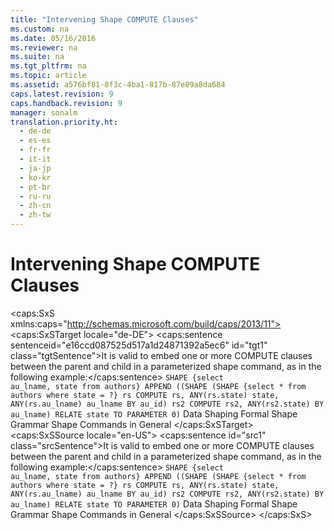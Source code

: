 ```yaml
---
title: "Intervening Shape COMPUTE Clauses"
ms.custom: na
ms.date: 05/16/2016
ms.reviewer: na
ms.suite: na
ms.tgt_pltfrm: na
ms.topic: article
ms.assetid: a576bf81-8f3c-4ba1-817b-87e89a8da684
caps.latest.revision: 9
caps.handback.revision: 9
manager: sonalm
translation.priority.ht: 
  - de-de
  - es-es
  - fr-fr
  - it-it
  - ja-jp
  - ko-kr
  - pt-br
  - ru-ru
  - zh-cn
  - zh-tw
---
```

# Intervening Shape COMPUTE Clauses
<?xml version="1.0" encoding="utf-8"?>
<caps:SxS xmlns:caps="http://schemas.microsoft.com/build/caps/2013/11">
  <caps:SxSTarget locale="de-DE">
    <developerReferenceWithoutSyntaxDocument xsi:schemaLocation="http://ddue.schemas.microsoft.com/authoring/2003/5 http://dduestorage.blob.core.windows.net/ddueschema/developer.xsd" xmlns="http://ddue.schemas.microsoft.com/authoring/2003/5" xmlns:xlink="http://www.w3.org/1999/xlink" xmlns:xsi="http://www.w3.org/2001/XMLSchema-instance">
      <introduction>
        <para>
          <caps:sentence sentenceid="e16ccd087525d517a1d24871392a5ec6" id="tgt1" class="tgtSentence">It is valid to embed one or more COMPUTE clauses between the parent and child in a parameterized shape command, as in the following example:</caps:sentence>
        </para>
        <code>SHAPE {select au_lname, state from authors} APPEND 
   ((SHAPE 
      (SHAPE 
         {select * from authors where state = ?} rs 
      COMPUTE rs, ANY(rs.state) state, ANY(rs.au_lname) au_lname 
      BY au_id) rs2 
   COMPUTE rs2, ANY(rs2.state) BY au_lname) 
RELATE state TO PARAMETER 0)</code>
      </introduction>
      <relatedTopics>
        <link xlink:href="1bfdcad4-52e1-45bc-ad21-783657ef0a44">Data Shaping</link>
        <link xlink:href="ea691475-0f03-4abe-a785-b77e77712d1d">Formal Shape Grammar</link>
        <link xlink:href="1fac7831-a187-4b15-9b43-aad380c5556c">Shape Commands in General</link>
      </relatedTopics>
    </developerReferenceWithoutSyntaxDocument>
  </caps:SxSTarget>
  <caps:SxSSource locale="en-US">
    <developerReferenceWithoutSyntaxDocument xsi:schemaLocation="http://ddue.schemas.microsoft.com/authoring/2003/5 http://dduestorage.blob.core.windows.net/ddueschema/developer.xsd" xmlns="http://ddue.schemas.microsoft.com/authoring/2003/5" xmlns:xlink="http://www.w3.org/1999/xlink" xmlns:xsi="http://www.w3.org/2001/XMLSchema-instance">
      <introduction>
        <para>
          <caps:sentence id="src1" class="srcSentence">It is valid to embed one or more COMPUTE clauses between the parent and child in a parameterized shape command, as in the following example:</caps:sentence>
        </para>
        <code>SHAPE {select au_lname, state from authors} APPEND 
   ((SHAPE 
      (SHAPE 
         {select * from authors where state = ?} rs 
      COMPUTE rs, ANY(rs.state) state, ANY(rs.au_lname) au_lname 
      BY au_id) rs2 
   COMPUTE rs2, ANY(rs2.state) BY au_lname) 
RELATE state TO PARAMETER 0)</code>
      </introduction>
      <relatedTopics>
        <link xlink:href="1bfdcad4-52e1-45bc-ad21-783657ef0a44">Data Shaping</link>
        <link xlink:href="ea691475-0f03-4abe-a785-b77e77712d1d">Formal Shape Grammar</link>
        <link xlink:href="1fac7831-a187-4b15-9b43-aad380c5556c">Shape Commands in General</link>
      </relatedTopics>
    </developerReferenceWithoutSyntaxDocument>
  </caps:SxSSource>
</caps:SxS>